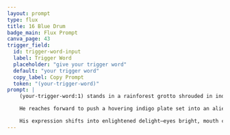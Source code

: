 ```yaml
---
layout: prompt
type: flux
title: 16 Blue Drum
badge_main: Flux Prompt
canva_page: 43
trigger_field:
  id: trigger-word-input
  label: Trigger Word
  placeholder: "give your trigger word"
  default: "your trigger word"
  copy_label: Copy Prompt
  token: "(your-trigger-word)"
prompt: |
    (your-trigger-word:1) stands in a rainforest grotto shrouded in indigo mist, fitted dark blue T-shirt catching stray droplets as alien bioluminescence glows overhead.

    He reaches forward to push a hovering indigo plate set into an alien podium grown from roots and stone. The moment his palm meets the plate, concentric magenta sequences flare outward, bathing his face in rhythmic light while nearby vines shiver with pulsing energy.

    His expression shifts into enlightened delight—eyes bright, mouth curved in knowing amazement—as data waves ripple through the grotto, echoing across moss, water, and suspended particles in hyperreal cinematic detail.
---
```

